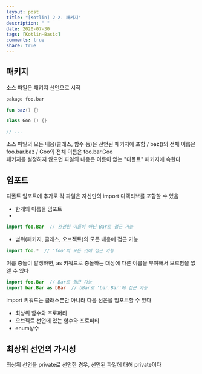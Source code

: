 ```yaml
---
layout: post
title: "[Kotlin] 2-2. 패키지"
description: " "
date: 2020-07-30
tags: [Kotlin-Basic]
comments: true
share: true
---
```


## 패키지
소스 파일은 패키지 선언으로 시작

```kotlin
pakage foo.bar

fun baz() {}

class Goo () {}

// ...
```

소스 파일의 모든 내용(클래스, 함수 등)은 선언된 패키지에 포함 / baz()의 전체 이름은 foo.bar.baz / Goo의 전체 이름은 foo.bar.Goo   
패키지를 설정하지 않으면 파일의 내용은 이름이 없는 "디폴트" 패키지에 속한다
## 임포트
디폴트 임포트에 추가로 각 파일은 자신만의 import 디렉티브를 포함할 수 있음   
- 한개의 이름을 임포트
- 
```kotlin
import foo.Bar  // 완전한 이름이 아닌 Bar로 접근 가능
```

- 범위(패키지, 클래스, 오브젝트)의 모든 내용에 접근 가능

```kotlin
import.foo.*  // 'foo'의 모든 것에 접근 가능
```

이름 충돌이 발생하면, as 키워드로 충돌하는 대상에 다른 이름을 부여해서 모호함을 없앨 수 있다

```kotlin
import foo.Bar  // Bar로 접근 가능
import bar.Bar as bBar  // bBar로 'bar.Bar'에 접근 가능
```

import 키워드는 클래스뿐만 아니라 다음 선은을 임포트할 수 있다   
- 최상위 함수와 프로퍼티   
- 오브젝트 선언에 있는 함수와 프로퍼티   
- enum상수
## 최상위 선언의 가시성
최상위 선언을 private로 선언한 경우, 선언된 파일에 대해 private이다
